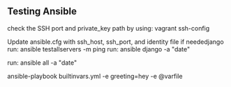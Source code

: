 Testing Ansible
---------------
check the SSH port and private_key path by using: 
 vagrant ssh-config 

Update ansible.cfg with ssh_host, ssh_port, and identity file if neededjango
run: ansible testallservers -m ping
run: ansible django -a "date"

run: ansible all -a "date"

ansible-playbook builtinvars.yml -e greeting=hey -e @varfile
